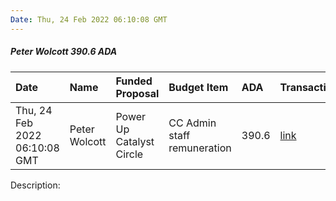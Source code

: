 ```yaml
---
Date: Thu, 24 Feb 2022 06:10:08 GMT
---
```


##### Peter Wolcott 390.6 ADA

| Date      | Name | Funded Proposal | Budget Item | ADA | Transaction|
| :---        | :---  | :--- | :--- | :--- | :--- |
| Thu, 24 Feb 2022 06:10:08 GMT | Peter Wolcott | Power Up Catalyst Circle | CC Admin staff remuneration | 390.6 | [link](https://cardanoscan.io/transaction/98d0a21651012a1c1a5ba6d796acff7f4587842a118f3fa0418129030592b9ca)|

Description: 
